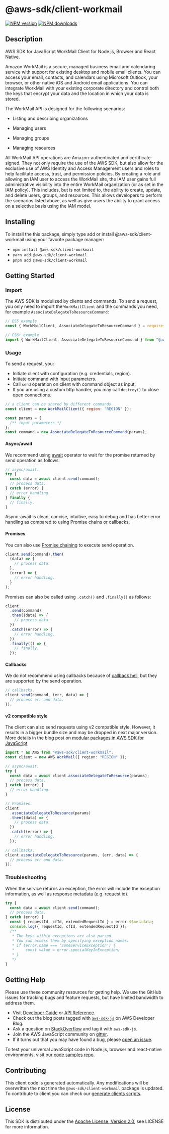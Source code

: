 <!-- generated file, do not edit directly -->

# @aws-sdk/client-workmail

[![NPM version](https://img.shields.io/npm/v/@aws-sdk/client-workmail/latest.svg)](https://www.npmjs.com/package/@aws-sdk/client-workmail)
[![NPM downloads](https://img.shields.io/npm/dm/@aws-sdk/client-workmail.svg)](https://www.npmjs.com/package/@aws-sdk/client-workmail)

## Description

AWS SDK for JavaScript WorkMail Client for Node.js, Browser and React Native.

<p>Amazon WorkMail is a secure, managed business email and calendaring service with support for
existing desktop and mobile email clients. You can access your email, contacts, and
calendars using Microsoft Outlook, your browser, or other native iOS and Android email
applications. You can integrate WorkMail with your existing corporate directory and control
both the keys that encrypt your data and the location in which your data is
stored.</p>
<p>The WorkMail API is designed for the following scenarios:</p>
<ul>
<li>
<p>Listing and describing organizations</p>
</li>
</ul>
<ul>
<li>
<p>Managing users</p>
</li>
</ul>
<ul>
<li>
<p>Managing groups</p>
</li>
</ul>
<ul>
<li>
<p>Managing resources</p>
</li>
</ul>
<p>All WorkMail API operations are Amazon-authenticated and certificate-signed. They not
only require the use of the AWS SDK, but also allow for the exclusive use of AWS Identity and Access Management
users and roles to help facilitate access, trust, and permission policies. By creating a
role and allowing an IAM user to access the WorkMail site, the IAM user gains full
administrative visibility into the entire WorkMail organization (or as set in the IAM
policy). This includes, but is not limited to, the ability to create, update, and delete
users, groups, and resources. This allows developers to perform the scenarios listed above,
as well as give users the ability to grant access on a selective basis using the IAM
model.</p>

## Installing

To install the this package, simply type add or install @aws-sdk/client-workmail
using your favorite package manager:

- `npm install @aws-sdk/client-workmail`
- `yarn add @aws-sdk/client-workmail`
- `pnpm add @aws-sdk/client-workmail`

## Getting Started

### Import

The AWS SDK is modulized by clients and commands.
To send a request, you only need to import the `WorkMailClient` and
the commands you need, for example `AssociateDelegateToResourceCommand`:

```js
// ES5 example
const { WorkMailClient, AssociateDelegateToResourceCommand } = require("@aws-sdk/client-workmail");
```

```ts
// ES6+ example
import { WorkMailClient, AssociateDelegateToResourceCommand } from "@aws-sdk/client-workmail";
```

### Usage

To send a request, you:

- Initiate client with configuration (e.g. credentials, region).
- Initiate command with input parameters.
- Call `send` operation on client with command object as input.
- If you are using a custom http handler, you may call `destroy()` to close open connections.

```js
// a client can be shared by different commands.
const client = new WorkMailClient({ region: "REGION" });

const params = {
  /** input parameters */
};
const command = new AssociateDelegateToResourceCommand(params);
```

#### Async/await

We recommend using [await](https://developer.mozilla.org/en-US/docs/Web/JavaScript/Reference/Operators/await)
operator to wait for the promise returned by send operation as follows:

```js
// async/await.
try {
  const data = await client.send(command);
  // process data.
} catch (error) {
  // error handling.
} finally {
  // finally.
}
```

Async-await is clean, concise, intuitive, easy to debug and has better error handling
as compared to using Promise chains or callbacks.

#### Promises

You can also use [Promise chaining](https://developer.mozilla.org/en-US/docs/Web/JavaScript/Guide/Using_promises#chaining)
to execute send operation.

```js
client.send(command).then(
  (data) => {
    // process data.
  },
  (error) => {
    // error handling.
  }
);
```

Promises can also be called using `.catch()` and `.finally()` as follows:

```js
client
  .send(command)
  .then((data) => {
    // process data.
  })
  .catch((error) => {
    // error handling.
  })
  .finally(() => {
    // finally.
  });
```

#### Callbacks

We do not recommend using callbacks because of [callback hell](http://callbackhell.com/),
but they are supported by the send operation.

```js
// callbacks.
client.send(command, (err, data) => {
  // process err and data.
});
```

#### v2 compatible style

The client can also send requests using v2 compatible style.
However, it results in a bigger bundle size and may be dropped in next major version. More details in the blog post
on [modular packages in AWS SDK for JavaScript](https://aws.amazon.com/blogs/developer/modular-packages-in-aws-sdk-for-javascript/)

```ts
import * as AWS from "@aws-sdk/client-workmail";
const client = new AWS.WorkMail({ region: "REGION" });

// async/await.
try {
  const data = await client.associateDelegateToResource(params);
  // process data.
} catch (error) {
  // error handling.
}

// Promises.
client
  .associateDelegateToResource(params)
  .then((data) => {
    // process data.
  })
  .catch((error) => {
    // error handling.
  });

// callbacks.
client.associateDelegateToResource(params, (err, data) => {
  // process err and data.
});
```

### Troubleshooting

When the service returns an exception, the error will include the exception information,
as well as response metadata (e.g. request id).

```js
try {
  const data = await client.send(command);
  // process data.
} catch (error) {
  const { requestId, cfId, extendedRequestId } = error.$$metadata;
  console.log({ requestId, cfId, extendedRequestId });
  /**
   * The keys within exceptions are also parsed.
   * You can access them by specifying exception names:
   * if (error.name === 'SomeServiceException') {
   *     const value = error.specialKeyInException;
   * }
   */
}
```

## Getting Help

Please use these community resources for getting help.
We use the GitHub issues for tracking bugs and feature requests, but have limited bandwidth to address them.

- Visit [Developer Guide](https://docs.aws.amazon.com/sdk-for-javascript/v3/developer-guide/welcome.html)
  or [API Reference](https://docs.aws.amazon.com/AWSJavaScriptSDK/v3/latest/index.html).
- Check out the blog posts tagged with [`aws-sdk-js`](https://aws.amazon.com/blogs/developer/tag/aws-sdk-js/)
  on AWS Developer Blog.
- Ask a question on [StackOverflow](https://stackoverflow.com/questions/tagged/aws-sdk-js) and tag it with `aws-sdk-js`.
- Join the AWS JavaScript community on [gitter](https://gitter.im/aws/aws-sdk-js-v3).
- If it turns out that you may have found a bug, please [open an issue](https://github.com/aws/aws-sdk-js-v3/issues/new/choose).

To test your universal JavaScript code in Node.js, browser and react-native environments,
visit our [code samples repo](https://github.com/aws-samples/aws-sdk-js-tests).

## Contributing

This client code is generated automatically. Any modifications will be overwritten the next time the `@aws-sdk/client-workmail` package is updated.
To contribute to client you can check our [generate clients scripts](https://github.com/aws/aws-sdk-js-v3/tree/main/scripts/generate-clients).

## License

This SDK is distributed under the
[Apache License, Version 2.0](http://www.apache.org/licenses/LICENSE-2.0),
see LICENSE for more information.
